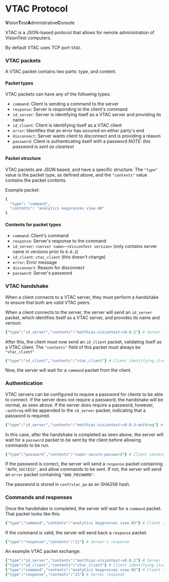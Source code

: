 # VTAC Protocol
**V**ision**T**est**A**dministrative**C**onsole

VTAC is a JSON-based protocol that allows for remote administration of VisionTest computers.

By default VTAC uses TCP port `5582`.

### VTAC packets

A VTAC packet contains two parts: type, and content.

#### Packet types
VTAC packets can have any of the following types:
* `command`: Client is sending a command to the server
* `response`: Server is responding to the client's command
* `id_server`: Server is identifying itself as a VTAC server and providing its name
* `id_client`: Client is identifying itself as a VTAC client
* `error`: Identifies that an error has occured on either party's end
* `disconnect`: Server wants client to disconnect and is providing a reason
* `password`: Client is authenticating itself with a password *NOTE: this password is sent as cleartext*

#### Packet structure
VTAC packets are JSON based, and have a specific structure.
The `"type"` value is the packet type, as defined above, and the `"contents"` value contains the packet contents.

Example packet:
```rb
{
  "type": "command",
  "contents": "analytics keypresses view A0"
}
```

#### Contents for packet types
* `command`: Client's command
* `response`: Server's response to the command
* `id_server`: `<server name>~<VisionTest version>` (only contains server name in versions prior to `0.0.2`)
* `id_client`: `vtac_client` (this doesn't change)
* `error`: Error message
* `disconnect`: Reason for disconnect
* `password`: Server's password

### VTAC handshake
When a client connects to a VTAC server, they must perform a handshake to ensure that both are valid VTAC peers.

When a client connects to the server, the server will send an `id_server` packet, which identifies itself as a VTAC server, and provides its name and version.
```rb
{"type":"id_server","contents":"matthias-visiontest~v0.0.2"} # Server identifying itself
```

After this, the client must now send an `id_client` packet, validating itself as a VTAC client. The `"contents"` field of this packet must always be `"vtac_client"`
```rb
{"type":"id_client","contents":"vtac_client"} # Client identifying itself
```

Now, the server will wait for a `command` packet from the client.

### Authentication
VTAC servers can be configured to require a password for clients to be able to connect.
If the server does not require a password, the handshake will be normal, as seen above.
If the server does require a password, however, `~authreq` will be appended to the `id_server` packet, indicating that a password is required.
```rb
{"type":"id_server","contents":"matthias-visiontest~v0.0.3~authreq"} # Server identifying itself and requiring authentication
```

In this case, after the handshake is completed as seen above, the server will wait for a `password` packet to be sent by the client before allowing commands to be run.
```rb
{"type":"password","contents":"super-secure-password"} # Client sending a password
```

If the password is correct, the server will send a `response` packet containing `"AUTH_SUCCESS"`, and allow commands to be sent. If not, the server will send an `error` packet containing `"BAD_PASSWORD"`.

The password is stored in `conf/vtac_pw` as an SHA256 hash.

### Commands and responses
Once the handshake is completed, the server will wait for a `command` packet. That packet looks like this:
```rb
{"type":"command","contents":"analytics keypresses view 03"} # Client sending "analytics keypresses view 03" command
```

If the command is valid, the server will send back a `response` packet.
```rb
{"type":"response","contents":"21"} # Server's response
```


An example VTAC packet exchange:

```rb
{"type":"id_server","contents":"matthias-visiontest~v0.0.2"} # Server identifying itself
{"type":"id_client","contents":"vtac_client"} # Client identifying itself
{"type":"command","contents":"analytics keypresses view 03"} # Client sends command
{"type":"response","contents":"21"} # Server responds
```
